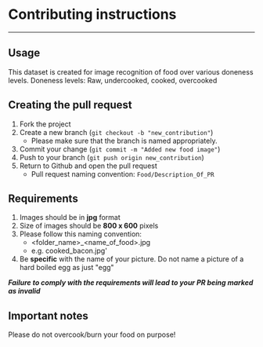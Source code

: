 # Contributing instructions

---
## Usage
This dataset is created for image recognition of food over various doneness levels.
  Doneness levels: Raw, undercooked, cooked, overcooked

## Creating the pull request

1. Fork the project
2. Create a new branch (`git checkout -b "new_contribution"`)
      * Please make sure that the branch is named appropriately. 
3. Commit your change (`git commit -m "Added new food image"`)
4. Push to your branch (`git push origin new_contribution`)
5. Return to Github and open the pull request
      * Pull request naming convention: `Food/Description_Of_PR`

## Requirements
1. Images should be in **jpg** format
2. Size of images should be **800 x 600** pixels
3. Please follow this naming convention:
     * <folder_name>_<name_of_food>.jpg
     * e.g. cooked_bacon.jpg'
4. Be **specific** with the name of your picture.
     Do not name a picture of a hard boiled egg as just "egg"

**_Failure to comply with the requirements will lead to your PR being marked as invalid_**

## Important notes
Please do not overcook/burn your food on purpose!
  
  

